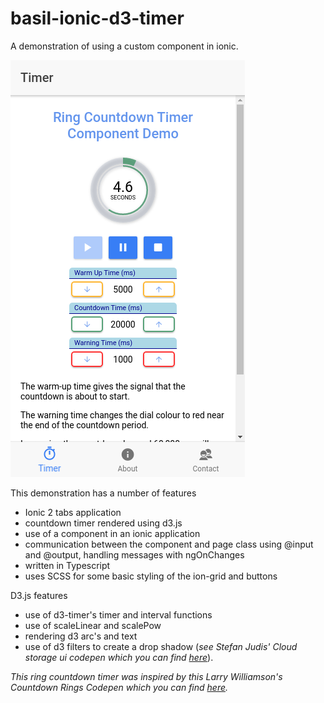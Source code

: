 # basil-ionic-d3-timer
A demonstration of using a custom component in ionic.

![alt text](https://github.com/bas-innovations/basil-ionic-d3-timer/raw/master/src/assets/markdown-here/d3-timer-screenshot-countdown.png "Timer screenshot in countdown phase")

This demonstration has a number of features

* Ionic 2 tabs application
* countdown timer rendered using d3.js
* use of a component in an ionic application
* communication between the component and page class using @input and @output, handling messages with ngOnChanges
* written in Typescript
* uses SCSS for some basic styling of the ion-grid and buttons


D3.js features
* use of d3-timer's timer and interval functions
* use of scaleLinear and scalePow
* rendering d3 arc's and text
* use of d3 filters to create a drop shadow (_see Stefan Judis' Cloud storage ui codepen which you can find [here](http://codepen.io/stefanjudis/pen/jawGn)_).

_This ring countdown timer was inspired by this Larry Williamson's Countdown Rings Codepen which you can find [here](https://codepen.io/lawrencealan/pen/cdwhm)._

